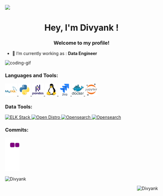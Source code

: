 ![](https://komarev.com/ghpvc/?username=divyank&color=blue)
<h1 align="center">Hey, I'm Divyank !</h1>

<h3 align="center">Welcome to my profile!</h3>

- 🌱 I’m currently working as : **Data Engineer**

![coding-gif](https://kleene.ai/wp-content/uploads/2020/04/Minoro_No_Gradient_2-2.gif)

<h3 align="left">Languages and Tools:</h3>

<p align="left">  </a> <a href="https://www.mysql.com/" target="_blank"> <img src="https://raw.githubusercontent.com/devicons/devicon/master/icons/mysql/mysql-original-wordmark.svg" alt="mysql" width="40" height="40"/> </a> <a href="https://www.python.org" target="_blank"> <img src="https://raw.githubusercontent.com/devicons/devicon/master/icons/python/python-original.svg" alt="python" width="40" height="40"/> </a> <a href="https://pandas.pydata.org/" target="_blank"> <img src="https://github.com/devicons/devicon/blob/master/icons/pandas/pandas-original-wordmark.svg" alt="pandas" width="40" height="40"/> </a> <a href="https://www.linux.org/" target="_blank"> <img src="https://github.com/devicons/devicon/blob/master/icons/linux/linux-original.svg" alt="Linux" width="40" height="40"/> </a> </a> <a href="https://www.atlassian.com/software/jira" target="_blank"> <img src="https://github.com/devicons/devicon/blob/master/icons/jira/jira-original-wordmark.svg" alt="Jira" width="40" height="40"/> </a> <a href="https://www.docker.com/" target="_blank"> <img src="https://github.com/devicons/devicon/blob/master/icons/docker/docker-original-wordmark.svg" alt="Docker" width="40" height="40"/> </a> <a href="https://jupyter.org/try" target="_blank"> <img src="https://github.com/devicons/devicon/blob/master/icons/jupyter/jupyter-original-wordmark.svg" alt="Jupyter" width="40" height="40"/> </a> </p>

<h3 align="left">Data Tools:</h3>

<p align="left">  </a> <a href="https://www.elastic.co/" target="_blank"> <img src="https://github.com/divyankm/divyankm/blob/main/elk%20stack.png" alt="ELK Stack" width="100" height="40"/> </a> <a href="https://opendistro.github.io/for-elasticsearch/" target="_blank"> <img src="https://github.com/divyankm/divyankm/blob/main/od.png" alt="Open Distro" width="40" height="40"/> <a href="https://opensearch.org/" target="_blank"><img src="https://github.com/divyankm/divyankm/blob/main/opensearch.png" alt="Opensearch" width="40" height="40"/> 
<a href="https://grafana.com/" target="_blank"><img src="https://github.com/divyankm/divyankm/blob/main/grafana.png" alt="Opensearch" width="40" height="40"/></a> </p>

<h3 align="left">Commits:</h3>

![snake gif](https://github.com/divyankm/divyankm/blob/output/github-contribution-grid-snake.gif)

<p>&nbsp;<img align="left" src="https://github-readme-stats.vercel.app/api?username=divyankm&show_icons=true&locale=en" alt="Divyank" /></p>

<p><img align="right" src="https://github-readme-stats.vercel.app/api/top-langs?username=divyankm&show_icons=true&locale=en&layout=compact" alt="Divyank" /></p>
